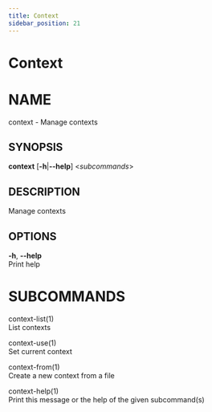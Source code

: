 ```yaml
---
title: Context
sidebar_position: 21
---
```


# Context

# NAME

context - Manage contexts

## SYNOPSIS

**context** \[**-h**\|**--help**\] \<*subcommands*\>

## DESCRIPTION

Manage contexts

## OPTIONS

**-h**, **--help**  
Print help

# SUBCOMMANDS

context-list(1)  
List contexts

context-use(1)  
Set current context

context-from(1)  
Create a new context from a file

context-help(1)  
Print this message or the help of the given subcommand(s)
